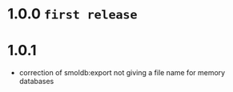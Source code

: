 # 1.0.0 `first release`
# 1.0.1
- correction of smoldb:export not giving a file name for memory databases